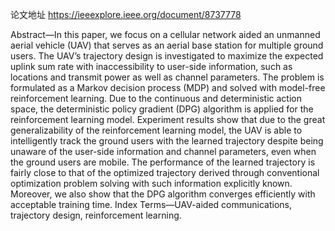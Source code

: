 论文地址 https://ieeexplore.ieee.org/document/8737778

Abstract—In this paper, we focus on a cellular network aided
an unmanned aerial vehicle (UAV) that serves as an aerial base
station for multiple ground users. The UAV’s trajectory design
is investigated to maximize the expected uplink sum rate with
inaccessibility to user-side information, such as locations and
transmit power as well as channel parameters. The problem
is formulated as a Markov decision process (MDP) and solved
with model-free reinforcement learning. Due to the continuous
and deterministic action space, the deterministic policy gradient
(DPG) algorithm is applied for the reinforcement learning model.
Experiment results show that due to the great generalizability of
the reinforcement learning model, the UAV is able to intelligently
track the ground users with the learned trajectory despite being
unaware of the user-side information and channel parameters,
even when the ground users are mobile. The performance of
the learned trajectory is fairly close to that of the optimized
trajectory derived through conventional optimization problem
solving with such information explicitly known. Moreover, we
also show that the DPG algorithm converges efficiently with
acceptable training time.
Index Terms—UAV-aided communications, trajectory design,
reinforcement learning.
